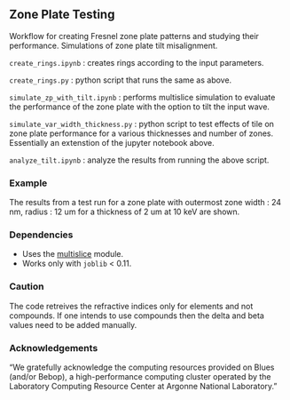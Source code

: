 ## Zone Plate Testing

Workflow for creating Fresnel zone plate patterns and studying their performance. Simulations of zone plate tilt misalignment.

`create_rings.ipynb` : creates rings according to the input parameters.

`create_rings.py` : python script that runs the same as above.

`simulate_zp_with_tilt.ipynb` : performs multislice simulation to evaluate the performance of the zone plate with the option to tilt the input wave. 

`simulate_var_width_thickness.py` : python script to test effects of tile on zone plate performance for a various thicknesses and number of zones. Essentially an extenstion of the jupyter notebook above. 

`analyze_tilt.ipynb`              : analyze the results from running the above script. 

### Example
The results from a test run for a zone plate with outermost zone width : 24 nm, radius : 12 um for a thickness of 2 um at 10 keV are shown.

### Dependencies 
* Uses the [multislice](https://github.com/sajid-ali-nu/multislice/) module.
* Works only with `joblib` < 0.11. 

### Caution
The code retreives the refractive indices only for elements and not compounds. If one intends to use compounds then the delta and beta values need to be added manually. 

### Acknowledgements
“We gratefully acknowledge the computing resources provided on Blues (and/or Bebop), a high-performance computing cluster operated by the Laboratory Computing Resource Center at Argonne National Laboratory.”
